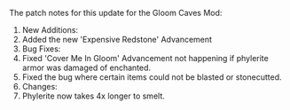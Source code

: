 The patch notes for this update for the Gloom Caves Mod:

 1. New Additions:
  1. Added the new 'Expensive Redstone' Advancement
 2. Bug Fixes:
  1. Fixed 'Cover Me In Gloom' Advancement not happening if phylerite armor was damaged of enchanted.
  2. Fixed the bug where certain items could not be blasted or stonecutted.
 3. Changes:
  1. Phylerite now takes 4x longer to smelt.
